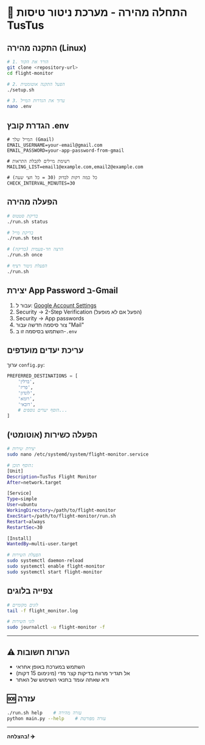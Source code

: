 # 🚀 התחלה מהירה - מערכת ניטור טיסות TusTus

## התקנה מהירה (Linux)

```bash
# 1. הורד את הקוד
git clone <repository-url>
cd flight-monitor

# 2. הפעל התקנה אוטומטית
./setup.sh

# 3. ערוך את הגדרות המייל
nano .env
```

## הגדרת קובץ .env

```env
# המייל שלך (Gmail)
EMAIL_USERNAME=your-email@gmail.com
EMAIL_PASSWORD=your-app-password-from-gmail

# רשימת מיילים לקבלת התראות
MAILING_LIST=email1@example.com,email2@example.com

# כל כמה דקות לבדוק (30 = כל חצי שעה)
CHECK_INTERVAL_MINUTES=30
```

## הפעלה מהירה

```bash
# בדיקת סטטוס
./run.sh status

# בדיקת מייל
./run.sh test

# הרצה חד-פעמית (בדיקה)
./run.sh once

# הפעלת ניטור רציף
./run.sh
```

## יצירת App Password ב-Gmail

1. עבור ל: [Google Account Settings](https://myaccount.google.com)
2. Security → 2-Step Verification (הפעל אם לא מופעל)
3. Security → App passwords
4. צור סיסמה חדשה עבור "Mail"
5. השתמש בסיסמה זו ב-`.env`

## עריכת יעדים מועדפים

ערוך `config.py`:

```python
PREFERRED_DESTINATIONS = [
    'ברלין',
    'פריז', 
    'לונדון',
    'רומא',
    'דובאי',
    # הוסף יעדים נוספים...
]
```

## הפעלה כשירות (אוטומטי)

```bash
# יצירת שירות
sudo nano /etc/systemd/system/flight-monitor.service

# הוסף תוכן:
[Unit]
Description=TusTus Flight Monitor
After=network.target

[Service]
Type=simple
User=ubuntu
WorkingDirectory=/path/to/flight-monitor
ExecStart=/path/to/flight-monitor/run.sh
Restart=always
RestartSec=30

[Install]
WantedBy=multi-user.target

# הפעלת השירות
sudo systemctl daemon-reload
sudo systemctl enable flight-monitor
sudo systemctl start flight-monitor
```

## צפייה בלוגים

```bash
# לוגים מקומיים
tail -f flight_monitor.log

# לוגי השירות
sudo journalctl -u flight-monitor -f
```

---

## ⚠️ הערות חשובות

- השתמש במערכת באופן אחראי
- אל תגדיר מרווח בדיקות קצר מדי (מינימום 15 דקות)
- ודא שאתה עומד בתנאי השימוש של האתר

## 🆘 עזרה

```bash
./run.sh help    # עזרה מהירה
python main.py --help    # עזרה מפורטת
```

---

**בהצלחה! ✈️**